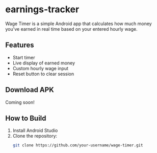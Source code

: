 # earnings-tracker
Wage Timer is a simple Android app that calculates how much money you've earned in real time based on your entered hourly wage.

## Features
- Start timer
- Live display of earned money
- Custom hourly wage input
- Reset button to clear session

## Download APK
Coming soon!

## How to Build
1. Install Android Studio
2. Clone the repository:
   ```bash
   git clone https://github.com/your-username/wage-timer.git
